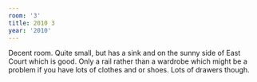```yaml
---
room: '3'
title: 2010 3
year: '2010'
---
```


Decent room.  Quite small, but has a sink and on the sunny side of East Court which is good.  Only a rail rather than a wardrobe which might be a problem if you have lots of clothes and or shoes.  Lots of drawers though.